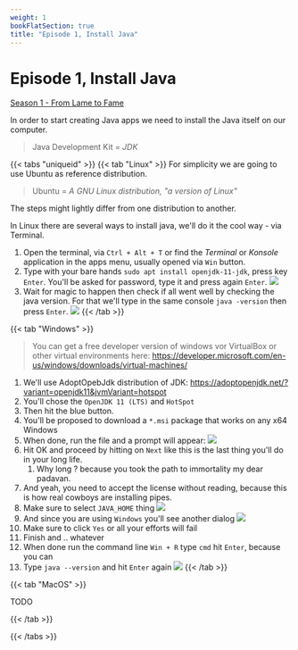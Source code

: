 ```yaml
---
weight: 1
bookFlatSection: true
title: "Episode 1, Install Java"
---
```


# Episode 1, Install Java

[Season 1 - From Lame to Fame](/docs/java/season_1/)

In order to start creating Java apps we need to install the Java itself on our computer.
> Java Development Kit = _JDK_

{{< tabs "uniqueid" >}}
{{< tab "Linux" >}} 
For simplicity we are going to use Ubuntu as reference distribution.
> Ubuntu = _A GNU Linux distribution, "a version of Linux"_
    
The steps might lightly differ from one distribution to another.

In Linux there are several ways to install java, we'll do it the cool way - via Terminal.

1. Open the terminal, via `Ctrl + Alt + T` or find the _Terminal_ or _Konsole_ application in the apps menu, usually opened via `Win` button.
1. Type with your bare hands `sudo apt install openjdk-11-jdk`, press key `Enter`. You'll be asked for password, type it and press again `Enter`.
![](/sudo-apt-install-openjdk11.png) 
1. Wait for magic to happen then check if all went well by checking the java version. For that we'll type in the same console `java -version` then press `Enter`.
![](/java-version.png) 
{{< /tab >}}
 

{{< tab "Windows" >}} 
> You can get a free developer version of windows vor VirtualBox or other virtual environments here: https://developer.microsoft.com/en-us/windows/downloads/virtual-machines/
>

1. We'll use AdoptOpebJdk distribution of JDK: https://adoptopenjdk.net/?variant=openjdk11&jvmVariant=hotspot
1. You'll chose the `OpenJDK 11 (LTS)` and `HotSpot`
1. Then hit the blue button.
1. You'll be proposed to download a `*.msi` package that works on any x64 Windows
1. When done, run the file and a prompt will appear:
![](/installjava/windows/install-prompt.png) 
1. Hit OK and proceed by hitting on `Next` like this is the last thing you'll do in your long life.
    1. Why long ? because you took the path to immortality my dear padavan.
1. And yeah, you need to accept the license without reading, because this is how real cowboys are installing pipes.
1. Make sure to select `JAVA_HOME` thing
![](/installjava/windows/java-home.png) 
1. And since you are using `Windows` you'll see another dialog
![](/installjava/windows/just-another-dialog.png) 
1. Make sure to click `Yes` or all your efforts will fail
1. Finish and .. whatever
1. When done run the command line `Win + R` type `cmd` hit `Enter`, because you can
1. Type `java --version` and hit `Enter` again
![](/installjava/windows/java-version.png) 
{{< /tab >}}

  
 
{{< tab "MacOS" >}} 

TODO

{{< /tab >}}





{{< /tabs >}}
